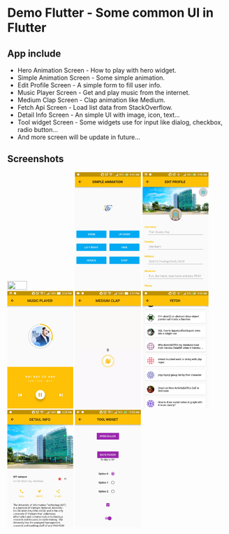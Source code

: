 # Demo Flutter - Some common UI in Flutter

## App include

* Hero Animation Screen - How to play with hero widget.
* Simple Animation Screen - Some simple animation.
* Edit Profile Screen - A simple form to fill user info.
* Music Player Screen - Get and play music from the internet.
* Medium Clap Screen - Clap animation like Medium.
* Fetch Api Screen - Load list data from StackOverflow.
* Detail Info Screen - An simple UI with image, icon, text...
* Tool widget Screen - Some widgets use for input like dialog, checkbox, radio button...
* And more screen will be update in future...

## Screenshots

<img src="https://github.com/mahendramahi/FlutterDemos/blob/master/ScreenShots/HeroAnimation.gif" height="30%" width="30%">
<img src="https://github.com/mahendramahi/FlutterDemos/blob/master/ScreenShots/Animation.jpg" height="30%" width="30%">
<img src="https://github.com/mahendramahi/FlutterDemos/blob/master/ScreenShots/EditProfile.jpg" height="30%" width="30%">
<img src="https://github.com/mahendramahi/FlutterDemos/blob/master/ScreenShots/MusicPlayer.jpg" height="30%" width="30%">
<img src="https://github.com/mahendramahi/FlutterDemos/blob/master/ScreenShots/MediumClap.gif" height="30%" width="30%">
<img src="https://github.com/mahendramahi/FlutterDemos/blob/master/ScreenShots/FetchApi.jpg" height="30%" width="30%">
<img src="https://github.com/mahendramahi/FlutterDemos/blob/master/ScreenShots/DetailInfo.jpg" height="30%" width="30%">
<img src="https://github.com/mahendramahi/FlutterDemos/blob/master/ScreenShots/ToolWidget.jpg" height="30%" width="30%">
